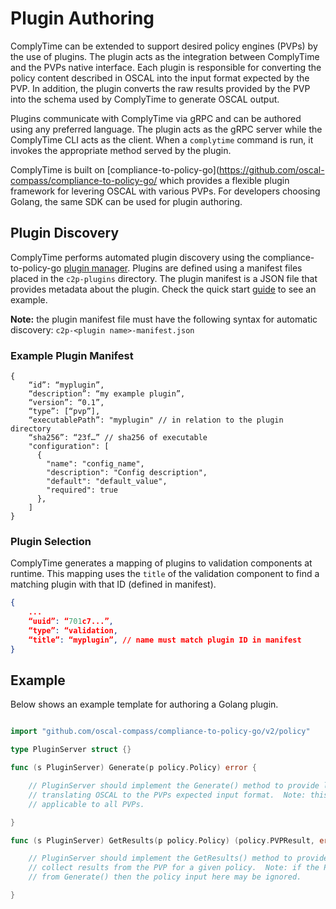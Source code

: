 # Plugin Authoring

ComplyTime can be extended to support desired policy engines (PVPs) by the use of plugins.
The plugin acts as the integration between ComplyTime and the PVPs native interface.
Each plugin is responsible for converting the policy content described in OSCAL into the input format expected by the PVP.
In addition, the plugin converts the raw results provided by the PVP into the schema used by ComplyTime to generate OSCAL output.

Plugins communicate with ComplyTime via gRPC and can be authored using any preferred language.
The plugin acts as the gRPC server while the ComplyTime CLI acts as the client.
When a `complytime` command is run, it invokes the appropriate method served by the plugin.

ComplyTime is built on [compliance-to-policy-go](https://github.com/oscal-compass/compliance-to-policy-go/ which provides a flexible plugin framework for levering OSCAL with various PVPs. For developers choosing Golang, the same SDK can be used for plugin authoring.

## Plugin Discovery

ComplyTime performs automated plugin discovery using the compliance-to-policy-go [plugin manager](https://github.com/complytime/compliance-to-policy-go/blob/CPLYTM-272/plugin/discovery.go).
Plugins are defined using a manifest files placed in the `c2p-plugins` directory.
The plugin manifest is a JSON file that provides metadata about the plugin.
Check the quick start [guide](QUICK_START.md) to see an example.

**Note:** the plugin manifest file must have the following syntax for automatic discovery: `c2p-<plugin name>-manifest.json`

### Example Plugin Manifest

```
{
	“id”: “myplugin”,
	“description”: “my example plugin”,
	“version”: “0.1”,
	“type”: [“pvp”],
	“executablePath”: "myplugin" // in relation to the plugin directory
	“sha256”: “23f…” // sha256 of executable
	"configuration": [
      {
        "name": "config_name",
        "description": "Config description",
		"default": "default_value",
        "required": true
      },
	]
}
```

### Plugin Selection

ComplyTime generates a mapping of plugins to validation components at runtime.
This mapping uses the `title` of the validation component to find a matching plugin with that ID (defined in manifest).

```json
{
	...
	“uuid”: “701c7...”,
	“type”: “validation,
	“title”: “myplugin”, // name must match plugin ID in manifest
}
```

## Example

Below shows an example template for authoring a Golang plugin.

```go

import "github.com/oscal-compass/compliance-to-policy-go/v2/policy"

type PluginServer struct {}

func (s PluginServer) Generate(p policy.Policy) error {

	// PluginServer should implement the Generate() method to provide logic for
	// translating OSCAL to the PVPs expected input format.  Note: this may not be
	// applicable to all PVPs.

}

func (s PluginServer) GetResults(p policy.Policy) (policy.PVPResult, error) {

	// PluginServer should implement the GetResults() method to provide logic to
	// collect results from the PVP for a given policy.  Note: if the PVP requires input
	// from Generate() then the policy input here may be ignored.

}
```
